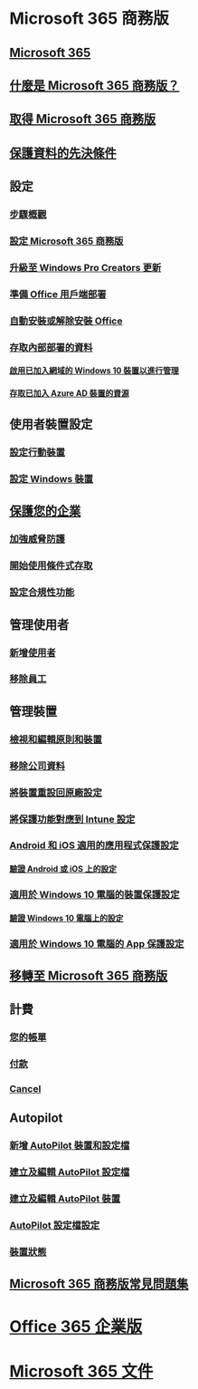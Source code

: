 # Microsoft 365 商務版
## [Microsoft 365](index.md)
## [什麼是 Microsoft 365 商務版？](microsoft-365-business-overview.md)
## [取得 Microsoft 365 商務版](sign-up.md)
## [保護資料的先決條件](pre-requisites-for-data-protection.md)
## 設定
### [步驟概觀](set-up-overview.md)
### [設定 Microsoft 365 商務版](set-up.md)
### [升級至 Windows Pro Creators 更新](upgrade-to-windows-pro-creators-update.md)
### [準備 Office 用戶端部署](prepare-for-office-client-deployment.md)
### [自動安裝或解除安裝 Office](auto-install-or-uninstall-office.md)
### [存取內部部署的資料]()
#### [啟用已加入網域的 Windows 10 裝置以進行管理](manage-windows-devices.md)
#### [存取已加入 Azure AD 裝置的資源](access-resources.md)
## 使用者裝置設定
### [設定行動裝置](set-up-mobile-devices.md)
### [設定 Windows 裝置](set-up-windows-devices.md)
## [保護您的企業](security-features.md)
### [加強威脅防護](increase-threat-protection.md)
### [開始使用條件式存取](set-up-conditional-access-policies.md)
### [設定合規性功能](set-up-compliance.md)
## 管理使用者
### [新增使用者](add-users-m365b.md)
### [移除員工](/Office365/Admin/add-users/remove-former-employee?toc=/microsoft-365/business/toc.json&bc=/microsoft-365/business/breadcrumb/toc.json)
## 管理裝置
### [檢視和編輯原則和裝置](view-policies-and-devices.md)
### [移除公司資料](remove-company-data.md)
### [將裝置重設回原廠設定](reset-devices-to-factory-settings.md)
### [將保護功能對應到 Intune 設定](map-protection-features-to-intune-settings.md)
### [Android 和 iOS 適用的應用程式保護設定](app-protection-settings-for-android-and-ios.md)
#### [驗證 Android 或 iOS 上的設定](validate-settings-on-android-or-ios.md)
### [適用於 Windows 10 電腦的裝置保護設定](protection-settings-for-windows-10-pcs.md)
#### [驗證 Windows 10 電腦上的設定](validate-settings-on-windows-10-pcs.md)
### [適用於 Windows 10 電腦的 App 保護設定](protection-settings-for-windows-10-devices.md)
## [移轉至 Microsoft 365 商務版](migrate-to-microsoft-365-business.md)
## 計費
### [您的帳單](/Office365/Admin/subscriptions-and-billing/view-your-bill-or-invoice?toc=/microsoft-365/business/toc.json&bc=/microsoft-365/business/breadcrumb/toc.json)
### [付款](/Office365/Admin/subscriptions-and-billing/pay-for-your-subscription?toc=/microsoft-365/business/toc.json&bc=/microsoft-365/business/breadcrumb/toc.json)
### [Cancel](/Office365/Admin/subscriptions-and-billing/cancel-your-subscription?toc=/microsoft-365/business/toc.json&bc=/microsoft-365/business/breadcrumb/toc.json)
## Autopilot
### [新增 AutoPilot 裝置和設定檔](add-autopilot-devices-and-profile.md)
### [建立及編輯 AutoPilot 設定檔](create-and-edit-autopilot-profiles.md)
### [建立及編輯 AutoPilot 裝置](create-and-edit-autopilot-devices.md)
### [AutoPilot 設定檔設定](autopilot-profile-settings.md)
### [裝置狀態](device-states.md)
## [Microsoft 365 商務版常見問題集](support/microsoft-365-business-faqs.md)
# [Office 365 企業版](https://docs.microsoft.com/office365/enterprise)
# [Microsoft 365 文件](https://docs.microsoft.com/microsoft-365)